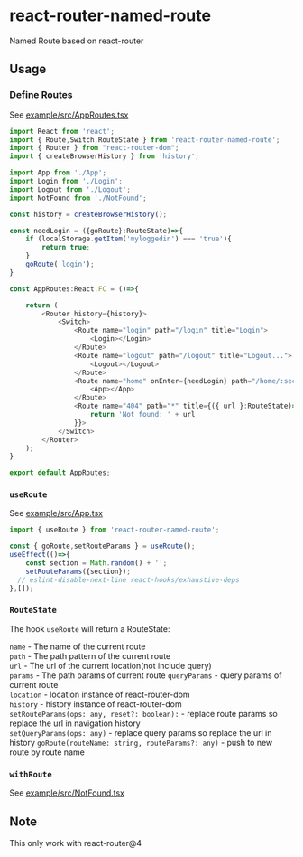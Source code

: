 # react-router-named-route

Named Route based on react-router

## Usage
### Define Routes
See [example/src/AppRoutes.tsx](./example/src/AppRoutes.tsx) 
```javascript
import React from 'react';
import { Route,Switch,RouteState } from 'react-router-named-route';
import { Router } from "react-router-dom";
import { createBrowserHistory } from 'history';

import App from './App';
import Login from './Login';
import Logout from './Logout';
import NotFound from './NotFound';

const history = createBrowserHistory();

const needLogin = ({goRoute}:RouteState)=>{
    if (localStorage.getItem('myloggedin') === 'true'){
        return true;
    }
    goRoute('login');
}

const AppRoutes:React.FC = ()=>{

    return (
        <Router history={history}>
            <Switch>
                <Route name="login" path="/login" title="Login">
                    <Login></Login>
                </Route>
                <Route name="logout" path="/logout" title="Logout...">
                    <Logout></Logout>
                </Route>
                <Route name="home" onEnter={needLogin} path="/home/:section?" title="Home">
                    <App></App>
                </Route>
                <Route name="404" path="*" title={({ url }:RouteState)=>{
                    return 'Not found: ' + url
                }}>
            </Switch>
        </Router>
    );
}

export default AppRoutes;
```

### `useRoute`
See [example/src/App.tsx](./example/src/App.tsx)
```javascript
import { useRoute } from 'react-router-named-route';

const { goRoute,setRouteParams } = useRoute();
useEffect(()=>{
    const section = Math.random() + '';
    setRouteParams({section});
  // eslint-disable-next-line react-hooks/exhaustive-deps
},[]);
```

### `RouteState`
The hook `useRoute` will return a RouteState:

`name` - The name of the current route  
`path` - The path pattern of the current route  
`url` - The url of the current location(not include query)  
`params` - The path params of current route 
`queryParams` - query params of current route   
`location` - location instance of react-router-dom  
`history` - history instance of react-router-dom    
`setRouteParams(ops: any, reset?: boolean):` - replace route params so replace the url in navigation history    
`setQueryParams(ops: any)` - replace query params so replace the url in history
`goRoute(routeName: string, routeParams?: any)` - push to new route by route name

### `withRoute`
See [example/src/NotFound.tsx](./example/src/NotFound.tsx)

## Note
This only work with react-router@4